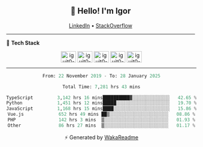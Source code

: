 <h2 align="center">👋 Hello! I'm Igor</h2>
<p align="center">
  <a href="https://www.linkedin.com/in/igor-lucio-alves" target="_blank">LinkedIn</a> •
  <a href="https://stackoverflow.com/users/12039222/igor-alves" target="_blank">StackOverflow</a>
</p>

-------

<!--🚀 **Stats**

<div align="center">
  <img height="200px" alt="iguit0-card-stats" src="https://github-readme-stats.vercel.app/api?username=iguit0&show_icons=false&theme=catppuccin_mocha&include_all_commits=true&count_private=true&hide=contribs&rank_icon=github"/>
</div>-->

<!------->

🎯 **Tech Stack**

<div style="display: inline-block;" align="center">
  <img align="center" alt="iguit0-ts" height="30" width="40" src="https://cdn.jsdelivr.net/gh/devicons/devicon/icons/typescript/typescript-original.svg" /> 
  <img align="center" alt="iguit0-py" height="30" width="40" src="https://cdn.jsdelivr.net/gh/devicons/devicon/icons/python/python-original-wordmark.svg" />
  <img align="center" alt="iguit0-react" height="30" width="40" src="https://cdn.jsdelivr.net/gh/devicons/devicon/icons/react/react-original.svg" />
  <img align="center" alt="iguit0-tailwindcss" height="30" width="40" src="https://cdn.jsdelivr.net/gh/devicons/devicon@latest/icons/tailwindcss/tailwindcss-original.svg" />
  <img align="center" alt="iguit0-postgresql" height="30" width="40" src="https://cdn.jsdelivr.net/gh/devicons/devicon/icons/postgresql/postgresql-original.svg" />

-------

<!--START_SECTION:waka-->

```python
From: 22 November 2019 - To: 28 January 2025

Total Time: 7,281 hrs 43 mins

TypeScript         3,142 hrs 16 mins██████████▓░░░░░░░░░░░░░░   42.65 %
Python             1,451 hrs 12 mins█████░░░░░░░░░░░░░░░░░░░░   19.70 %
JavaScript         1,168 hrs 15 mins████░░░░░░░░░░░░░░░░░░░░░   15.86 %
Vue.js             652 hrs 49 mins ██▒░░░░░░░░░░░░░░░░░░░░░░   08.86 %
PHP                142 hrs 3 mins  ▒░░░░░░░░░░░░░░░░░░░░░░░░   01.93 %
Other              86 hrs 27 mins  ▒░░░░░░░░░░░░░░░░░░░░░░░░   01.17 %
```

<!--END_SECTION:waka-->

⚡ Generated by [WakaReadme](https://github.com/athul/waka-readme)
